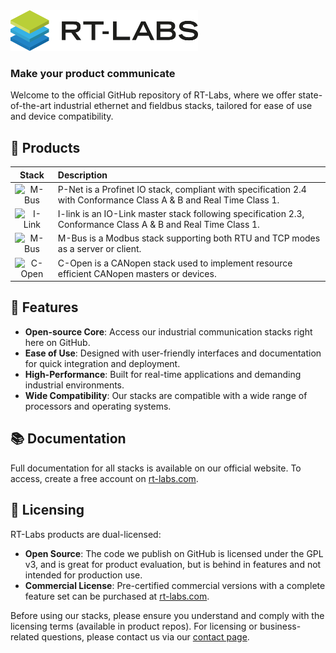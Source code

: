  <div align="left">
  <picture>
    <source
    srcset="./images/rtlabs_logo_white_text.png"
    media="(prefers-color-scheme: dark)"
    />
    <img
    src="./images/rtlabs_logo.png"
    alt="RT-Labs AB Logo"
    width="300"
    />
  </picture>
</div>

### **Make your product communicate**

Welcome to the official GitHub repository of RT-Labs, where we offer state-of-the-art industrial ethernet and fieldbus stacks, tailored for ease of use and device compatibility.

## 💾 Products
|Stack|Description|
|:---:|:-|
| <img src="https://rt-labs.com/wp-content/uploads/logga_p-net.svg" alt="M-Bus" style="height: 125px; width:125px;"/>  | P-Net is a Profinet IO stack, compliant with specification 2.4 with Conformance Class A & B and Real Time Class 1. |
| <img src="https://rt-labs.com/wp-content/uploads/i-link.svg" alt="I-Link" style="height: 125px; width:125px;"/>  | I-link is an IO-Link master stack following specification 2.3, Conformance Class A & B and Real Time Class 1. |
| <img src="https://rt-labs.com/wp-content/uploads/logga_m-bus.svg" alt="M-Bus" style="height: 125px; width:125px;"/>  | M-Bus is a Modbus stack supporting both RTU and TCP modes as a server or client. |
| <img src="https://rt-labs.com/wp-content/uploads/logga_c-open.svg" alt="C-Open" style="height: 125px; width:125px;"/>  | C-Open is a CANopen stack used to implement resource efficient CANopen masters or devices. |

## 🌟 Features

- **Open-source Core**: Access our industrial communication stacks right here on GitHub.
- **Ease of Use**: Designed with user-friendly interfaces and documentation for quick integration and deployment.
- **High-Performance**: Built for real-time applications and demanding industrial environments.
- **Wide Compatibility**: Our stacks are compatible with a wide range of processors and operating systems.

## 📚 Documentation

Full documentation for all stacks is available on our official website. To access, create a free account on [rt-labs.com](https://rt-labs.com).

## 📄 Licensing

RT-Labs products are dual-licensed:

- **Open Source**: The code we publish on GitHub is licensed under the GPL v3, and is great for product evaluation, but is behind in features and not intended for production use.
- **Commercial License**: Pre-certified commercial versions with a complete feature set can be purchased at [rt-labs.com](https://rt-labs.com).

Before using our stacks, please ensure you understand and comply with the licensing terms (available in product repos). For licensing or business-related questions, please contact us via our [contact page](https://rt-labs.com/contacts/).
